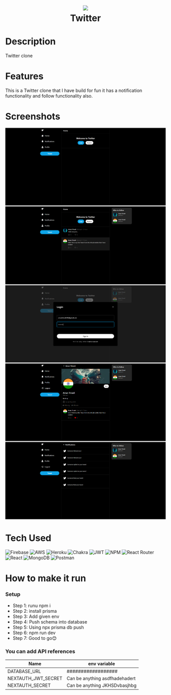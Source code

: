 <div align="center">
      <h1> <img src="https://static.vecteezy.com/system/resources/previews/018/930/745/original/twitter-logo-twitter-icon-transparent-free-free-png.png" width="80px"><br/>Twitter</h1>
     </div>


# Description
Twitter clone

# Features
This is a Twitter clone that I have build for fun it has a notification functionality and follow functionality also.
# Screenshots
 <img src="https://github.com/AmanTrivedi1/Tweet/blob/main/public/Screenshot%202023-05-26%20205042.png"> <img src="https://github.com/AmanTrivedi1/Tweet/blob/main/public/Screenshot%202023-05-26%20205102.png"> <img src="https://github.com/AmanTrivedi1/Tweet/blob/main/public/Screenshot%202023-05-26%20205128.png"> <img src="https://github.com/AmanTrivedi1/Tweet/blob/main/public/Screenshot%202023-05-26%20205217.png"> <img src="https://github.com/AmanTrivedi1/Tweet/blob/main/public/Screenshot%202023-05-26%20205240.png">
# Tech Used
 ![Firebase](https://img.shields.io/badge/firebase-%23039BE5.svg?style=for-the-badge&logo=firebase) ![AWS](https://img.shields.io/badge/AWS-%23FF9900.svg?style=for-the-badge&logo=amazon-aws&logoColor=white) ![Heroku](https://img.shields.io/badge/heroku-%23430098.svg?style=for-the-badge&logo=heroku&logoColor=white) ![Chakra](https://img.shields.io/badge/chakra-%234ED1C5.svg?style=for-the-badge&logo=chakraui&logoColor=white) ![JWT](https://img.shields.io/badge/JWT-black?style=for-the-badge&logo=JSON%20web%20tokens) ![NPM](https://img.shields.io/badge/NPM-%23000000.svg?style=for-the-badge&logo=npm&logoColor=white) ![React Router](https://img.shields.io/badge/React_Router-CA4245?style=for-the-badge&logo=react-router&logoColor=white) ![React](https://img.shields.io/badge/react-%2320232a.svg?style=for-the-badge&logo=react&logoColor=%2361DAFB) ![MongoDB](https://img.shields.io/badge/MongoDB-%234ea94b.svg?style=for-the-badge&logo=mongodb&logoColor=white) ![Postman](https://img.shields.io/badge/Postman-FF6C37?style=for-the-badge&logo=postman&logoColor=white)
      
# How to make it run
### Setup
- Step 1: runu npm i 
- Step 2: install prisma
- Step 3: Add given env
- Step 4: Push schema into database
- Step 5: Using npx prisma db push
- Step 6: npm run dev 
- Step 7: Good to go😊
### You can add API references
| Name | env variable |
| ----------- | ----------- |
|DATABASE_URL  | ################## |
| NEXTAUTH_JWT_SECRET | Can be anything asdfhadehadert |
|NEXTAUTH_SECRET | Can be anything JKHSDvbasjhbg |

 


      
<!-- </> with 💛 by readMD (https://readmd.itsvg.in) -->
    

